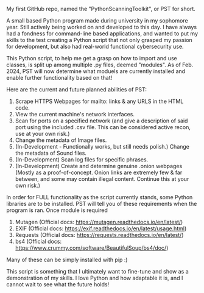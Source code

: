 My first GitHub repo, named the "PythonScanningToolkit", or PST for short.

A small based Python program made during university in my sophomore year. Still actively being worked on and developed to this day.
I have always had a fondness for command-line based applications, and wanted to put my skills to the test creating a Python script that not only grasped
my passion for development, but also had real-world functional cybersecurity use.

This Python script, to help me get a grasp on how to import and use classes, is split up among multiple .py files, deemed "modules". As of Feb. 2024, PST will now determine what moduels are currently installed and enable further functionality based on that!

Here are the current and future planned abilities of PST:

1. Scrape HTTPS Webpages for mailto: links & any URLS in the HTML code.
2. View the current machine's network interfaces.
3. Scan for ports on a specified network (and give a description of said port using the included .csv file. This can be considered active recon, use at your own risk.)
4. Change the metadata of Image files.
5. (In-Development - Functionally works, but still needs polish.) Change the metadata of Sound files.
6. (In-Development) Scan log files for specific phrases.
7. (In-Development) Create and determine genuine .onion webpages (Mostly as a proof-of-concept. Onion links are extremely few & far between, and some may contain illegal content. Continue this at your own risk.)

In order for FULL functionality as the script currently stands, some Python libraries are to be installed.
PST will tell you of these requirements when the program is ran. Once module is required 
1. Mutagen (Official docs: https://mutagen.readthedocs.io/en/latest/)
2. EXIF (Official docs: https://exif.readthedocs.io/en/latest/usage.html)
3. Requests (Official docs: https://requests.readthedocs.io/en/latest/)
4. bs4 (Official docs: https://www.crummy.com/software/BeautifulSoup/bs4/doc/)

Many of these can be simply installed with pip :)

This script is something that I ultimately want to fine-tune and show as a demonstration of my skills. I love Python and how adaptable it is, and I cannot wait to see what the future holds!
